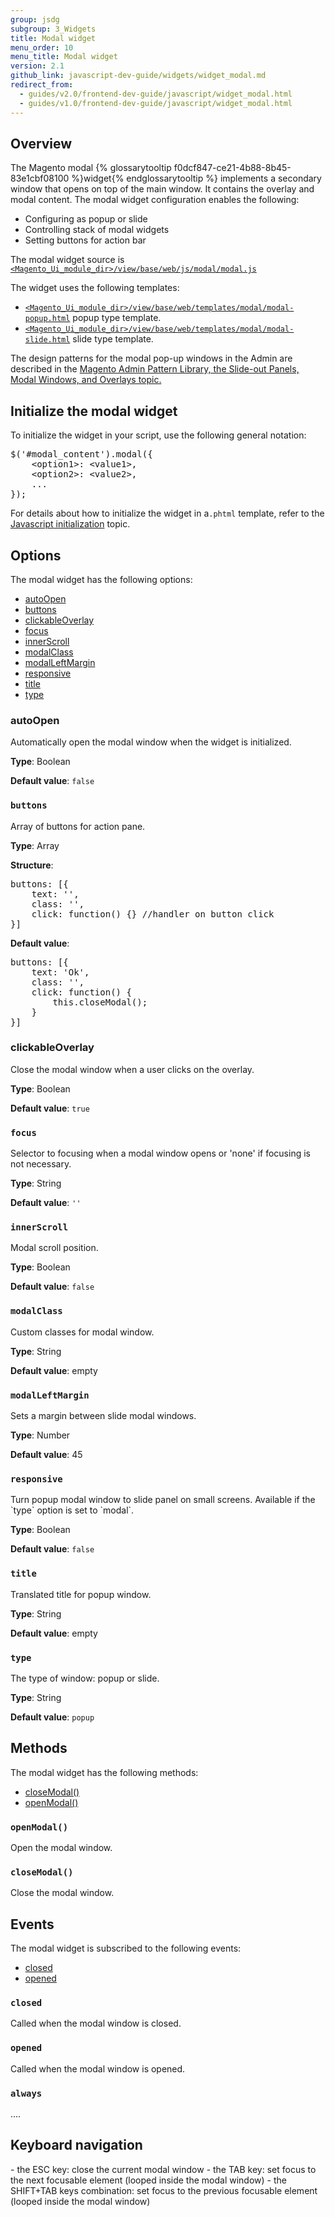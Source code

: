 ```yaml
---
group: jsdg
subgroup: 3_Widgets
title: Modal widget
menu_order: 10
menu_title: Modal widget
version: 2.1
github_link: javascript-dev-guide/widgets/widget_modal.md
redirect_from:
  - guides/v2.0/frontend-dev-guide/javascript/widget_modal.html
  - guides/v1.0/frontend-dev-guide/javascript/widget_modal.html
---
```


<h2 id="modal_overview">Overview</h2>

The Magento modal {% glossarytooltip f0dcf847-ce21-4b88-8b45-83e1cbf08100 %}widget{% endglossarytooltip %} implements a secondary window that opens on top of the main window. It contains the overlay and modal content. The modal widget configuration enables the following:

<ul>
<li>Configuring as popup or slide</li>
<li>Controlling stack of modal widgets</li> 
<li>Setting buttons for action bar</li>
</ul>


The modal widget source is <a href="{{site.mage2000url}}app/code/Magento/Ui/view/base/web/js/modal/modal.js" target="_blank"><code>&lt;Magento_Ui_module_dir&gt;/view/base/web/js/modal/modal.js</code></a>


The widget uses the following templates:

- <a href="{{site.mage2000url}}app/code/Magento/Ui/view/base/web/templates/modal/modal-popup.html" target="_blank"><code>&lt;Magento_Ui_module_dir&gt;/view/base/web/templates/modal/modal-popup.html</code></a> popup type template.
- <a href="{{site.mage2000url}}app/code/Magento/Ui/view/base/web/templates/modal/modal-slide.html" target="_blank"><code>&lt;Magento_Ui_module_dir&gt;/view/base/web/templates/modal/modal-slide.html</code></a> slide type template.

The design patterns for the modal pop-up windows in the Admin are described in the <a href="{{page.baseurl}}/pattern-library/containers/slideouts-modals-overlays/slideouts-modals-overalys.html#modals">Magento Admin Pattern Library, the Slide-out Panels, Modal Windows, and Overlays topic.</a> 

<h2 id="modal_initialize">Initialize the modal widget</h2>

To initialize the widget in your script, use the following general notation:
<pre>
$('#modal_content').modal({
    &lt;option1&gt;: &lt;value1&gt;,
    &lt;option2&gt;: &lt;value2&gt;,
    ...
});
</pre>

For details about how to initialize the widget in a`.phtml` template, refer to the <a href="{{page.baseurl}}/javascript-dev-guide/javascript/js_init.html" target="_blank">Javascript initialization</a> topic.

<h2 id="modal_options">Options</h2>
The modal widget has the following options:
<ul>
<li><a href="#modal_autoopen">autoOpen</a></li>
<li><a href="#modal_buttons">buttons</a></li>
<li><a href="#modal_clickableOverlay">clickableOverlay</a></li>
<li><a href="#modal_focus">focus</a></li>
<li><a href="#modal_innerScroll">innerScroll</a></li>
<li><a href="#modal_modalClass">modalClass</a></li>
<li><a href="#modal_modalLeftMargin">modalLeftMargin</a></li>
<li><a href="#modal_responsive">responsive</a></li>
<li><a href="#modal_title">title</a></li>
<li><a href="#modal_type">type</a></li>
</ul>


<h3 id="modal_autoopen">autoOpen</h3>
Automatically open the modal window when the widget is initialized.

**Type**: Boolean 

**Default value**: `false`

<h3 id="modal_buttons"><code>buttons</code></h3>
Array of buttons for action pane.

**Type**: Array 

**Structure**:
<pre>
buttons: [{
    text: '',
    class: '',
    click: function() {} //handler on button click
}]
</pre>

**Default value**:
<pre>
buttons: [{
    text: 'Ok',
    class: '',
    click: function() {
        this.closeModal();
    }
}]
</pre>

<h3 id="modal_clickableOverlay">clickableOverlay</h3>
Close the modal window when a user clicks on the overlay.

**Type**: Boolean 

**Default value**: `true`


<h3 id="modal_focus"><code>focus</code></h3>
Selector to focusing when a modal window opens or 'none' if focusing is not necessary.


**Type**: String 

**Default value**: `''`


<h3 id="modal_innerScroll"><code>innerScroll</code></h3>
Modal scroll position.

**Type**: Boolean 

**Default value**: `false`

<h3 id="modal_modalClass"><code>modalClass</code></h3>
Custom classes for modal window.

**Type**: String 

**Default value**: empty

<h3 id="modal_modalLeftMargin"><code>modalLeftMargin</code></h3>
Sets a margin between slide modal windows.

**Type**: Number 

**Default value**: 45

<h3 id="modal_responsive"><code>responsive</code></h3>
Turn popup modal window to slide panel on small screens. Available if the `type` option is set to `modal`.

**Type**: Boolean 

**Default value**: `false`

<h3 id="modal_title"><code>title</code></h3>
Translated title for popup window.

**Type**: String 

**Default value**: empty


<h3 id="modal_type"><code>type</code></h3>

The type of window: popup or slide.

**Type**: String 

**Default value**: `popup`

<h2 id="modal_methods">Methods</h2>
The modal widget has the following methods:
<ul>
<li><a href="#modal_close">closeModal()</a></li>
<li><a href="#modal_open">openModal()</a></li>
</ul>

<h3 id="modal_open"><code>openModal()</code></h3>
Open the modal window.


<h3 id="modal_close"><code>closeModal()</code></h3>
Close the modal window.

<h2 id="modal_events">Events</h2>

The modal widget is subscribed to the following events:
<ul>
<li><a href="#modal_closed">closed</a></li>
<li><a href="#modal_opened">opened</a></li>
</ul>

<h3 id="modal_closed"><code>closed</code></h3>
Called when the modal window is closed.

<h3 id="modal_opened"><code>opened</code></h3>
Called when the modal window is opened.

<h3 id="modal_opened"><code>always</code></h3>
....

<h2 id="key_navigation">Keyboard navigation</h2>
- the ESC key: close the current modal window
- the TAB key: set focus to the next focusable element (looped inside the modal window)
- the SHIFT+TAB keys combination: set focus to the previous focusable element (looped inside the modal window)


